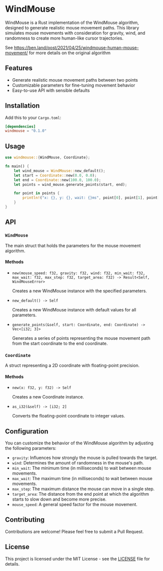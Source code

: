 # WindMouse

WindMouse is a Rust implementation of the WindMouse algorithm, designed to generate realistic mouse movement paths. This library simulates mouse movements with consideration for gravity, wind, and randomness to create more human-like cursor trajectories.

See https://ben.land/post/2021/04/25/windmouse-human-mouse-movement/ for more details on the original algorithm

## Features

- Generate realistic mouse movement paths between two points
- Customizable parameters for fine-tuning movement behavior
- Easy-to-use API with sensible defaults

## Installation

Add this to your `Cargo.toml`:

```toml
[dependencies]
windmouse = "0.1.0"
```

## Usage

```rust
use windmouse::{WindMouse, Coordinate};

fn main() {
    let wind_mouse = WindMouse::new_default();
    let start = Coordinate::new(0.0, 0.0);
    let end = Coordinate::new(100.0, 100.0);
    let points = wind_mouse.generate_points(start, end);

    for point in points {
        println!("x: {}, y: {}, wait: {}ms", point[0], point[1], point[2]);
    }
}
```

## API

### `WindMouse`

The main struct that holds the parameters for the mouse movement algorithm.

#### Methods

- `new(mouse_speed: f32, gravity: f32, wind: f32, min_wait: f32, max_wait: f32, max_step: f32, target_area: f32) -> Result<Self, WindMouseError>`

  Creates a new WindMouse instance with the specified parameters.

- `new_default() -> Self`

  Creates a new WindMouse instance with default values for all parameters.

- `generate_points(&self, start: Coordinate, end: Coordinate) -> Vec<[i32; 3]>`

  Generates a series of points representing the mouse movement path from the start coordinate to the end coordinate.

### `Coordinate`

A struct representing a 2D coordinate with floating-point precision.

#### Methods

- `new(x: f32, y: f32) -> Self`

  Creates a new Coordinate instance.

- `as_i32(&self) -> [i32; 2]`

  Converts the floating-point coordinate to integer values.

## Configuration

You can customize the behavior of the WindMouse algorithm by adjusting the following parameters:

- `gravity`: Influences how strongly the mouse is pulled towards the target.
- `wind`: Determines the amount of randomness in the mouse's path.
- `min_wait`: The minimum time (in milliseconds) to wait between mouse movements.
- `max_wait`: The maximum time (in milliseconds) to wait between mouse movements.
- `max_step`: The maximum distance the mouse can move in a single step.
- `target_area`: The distance from the end point at which the algorithm starts to slow down and become more precise.
- `mouse_speed`: A general speed factor for the mouse movement.

## Contributing

Contributions are welcome! Please feel free to submit a Pull Request.

## License

This project is licensed under the MIT License - see the [LICENSE](LICENSE) file for details.